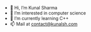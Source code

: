 - 👋 Hi, I’m Kunal Sharma
- 👀 I’m interested in computer science
- 🌱 I’m currently learning C++
- 📫 Mail at contact@kunalsh.com

